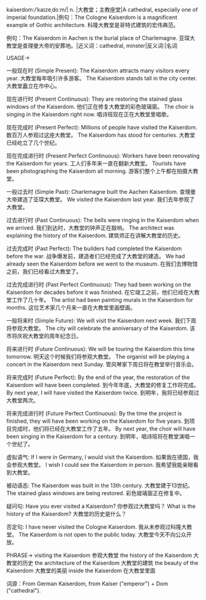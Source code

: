 kaiserdom:/ˈkaɪzɐˌdoːm/| n. |大教堂；主教座堂|A cathedral, especially one of imperial foundation.|例句：The Cologne Kaiserdom is a magnificent example of Gothic architecture.  科隆大教堂是哥特式建筑的宏伟典范。

例句：The Kaiserdom in Aachen is the burial place of Charlemagne.  亚琛大教堂是查理曼大帝的安葬地。|近义词：cathedral, minster|反义词:|名词


USAGE->

一般现在时 (Simple Present):
The Kaiserdom attracts many visitors every year. 大教堂每年吸引许多游客。
The Kaiserdom stands tall in the city center. 大教堂矗立在市中心。

现在进行时 (Present Continuous):
They are restoring the stained glass windows of the Kaiserdom. 他们正在修复大教堂的彩色玻璃窗。
The choir is singing in the Kaiserdom right now.  唱诗班现在正在大教堂里唱歌。

现在完成时 (Present Perfect):
Millions of people have visited the Kaiserdom. 数百万人参观过这座大教堂。
The Kaiserdom has stood for centuries. 大教堂已经屹立了几个世纪。

现在完成进行时 (Present Perfect Continuous):
Workers have been renovating the Kaiserdom for years. 工人们多年来一直在翻新大教堂。
Tourists have been photographing the Kaiserdom all morning. 游客们整个上午都在拍摄大教堂。

一般过去时 (Simple Past):
Charlemagne built the Aachen Kaiserdom. 查理曼大帝建造了亚琛大教堂。
We visited the Kaiserdom last year. 我们去年参观了大教堂。

过去进行时 (Past Continuous):
The bells were ringing in the Kaiserdom when we arrived. 我们到达时，大教堂的钟声正在敲响。
The architect was explaining the history of the Kaiserdom. 建筑师正在讲解大教堂的历史。

过去完成时 (Past Perfect):
The builders had completed the Kaiserdom before the war.  战争爆发前，建造者们已经完成了大教堂的建造。
We had already seen the Kaiserdom before we went to the museum. 在我们去博物馆之前，我们已经看过大教堂了。

过去完成进行时 (Past Perfect Continuous):
They had been working on the Kaiserdom for decades before it was finished.  在它竣工之前，他们已经在大教堂工作了几十年。
The artist had been painting murals in the Kaiserdom for months.  这位艺术家几个月来一直在大教堂里画壁画。

一般将来时 (Simple Future):
We will visit the Kaiserdom next week.  我们下周将参观大教堂。
The city will celebrate the anniversary of the Kaiserdom. 该市将庆祝大教堂的周年纪念日。

将来进行时 (Future Continuous):
We will be touring the Kaiserdom this time tomorrow. 明天这个时候我们将参观大教堂。
The organist will be playing a concert in the Kaiserdom next Sunday.  管风琴家下周日将在教堂举行音乐会。


将来完成时 (Future Perfect):
By the end of the year, the restoration of the Kaiserdom will have been completed. 到今年年底，大教堂的修复工作将完成。
By next year,  I will have visited the Kaiserdom twice. 到明年，我将已经参观过大教堂两次。

将来完成进行时 (Future Perfect Continuous):
By the time the project is finished, they will have been working on the Kaiserdom for five years.  到项目完成时，他们将已经在大教堂工作了五年。
By next year, the choir will have been singing in the Kaiserdom for a century. 到明年，唱诗班将在教堂演唱一个世纪了。

虚拟语气:
If I were in Germany, I would visit the Kaiserdom. 如果我在德国，我会参观大教堂。
I wish I could see the Kaiserdom in person. 我希望我能亲眼看到大教堂。

被动语态:
The Kaiserdom was built in the 13th century. 大教堂建于13世纪。
The stained glass windows are being restored. 彩色玻璃窗正在修复中。

疑问句:
Have you ever visited a Kaiserdom? 你参观过大教堂吗？
What is the history of the Kaiserdom?  大教堂的历史是什么？

否定句:
I have never visited the Cologne Kaiserdom. 我从未参观过科隆大教堂。
The Kaiserdom is not open to the public today. 大教堂今天不向公众开放。


PHRASE->
visiting the Kaiserdom 参观大教堂
the history of the Kaiserdom 大教堂的历史
the architecture of the Kaiserdom 大教堂的建筑
the beauty of the Kaiserdom 大教堂的美丽
inside the Kaiserdom 在大教堂里面

词源：From German Kaiserdom, from Kaiser ("emperor") + Dom ("cathedral").
